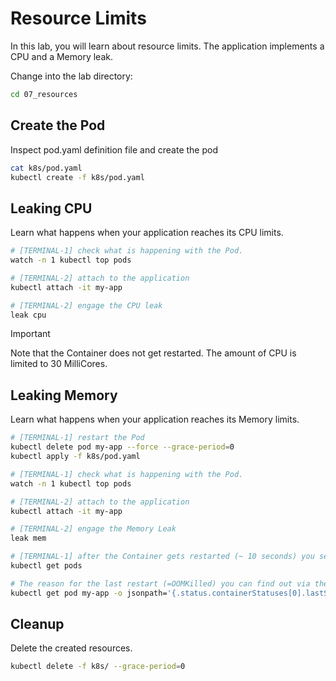 # Resource Limits

In this lab, you will learn about resource limits. The application implements a CPU and a Memory leak.

Change into the lab directory:

```bash
cd 07_resources
```

## Create the Pod

Inspect pod.yaml definition file and create the pod

```bash
cat k8s/pod.yaml
kubectl create -f k8s/pod.yaml
```

## Leaking CPU

Learn what happens when your application reaches its CPU limits.

```bash
# [TERMINAL-1] check what is happening with the Pod.
watch -n 1 kubectl top pods

# [TERMINAL-2] attach to the application
kubectl attach -it my-app

# [TERMINAL-2] engage the CPU leak
leak cpu
```

> [!IMPORTANT]
> Note that the Container does not get restarted. The amount of CPU is limited to 30 MilliCores.

## Leaking Memory

Learn what happens when your application reaches its Memory limits.

```bash
# [TERMINAL-1] restart the Pod
kubectl delete pod my-app --force --grace-period=0
kubectl apply -f k8s/pod.yaml

# [TERMINAL-1] check what is happening with the Pod.
watch -n 1 kubectl top pods

# [TERMINAL-2] attach to the application
kubectl attach -it my-app

# [TERMINAL-2] engage the Memory Leak
leak mem

# [TERMINAL-1] after the Container gets restarted (~ 10 seconds) you see this in the RESTARTS column of
kubectl get pods

# The reason for the last restart (=OOMKilled) you can find out via the following command
kubectl get pod my-app -o jsonpath='{.status.containerStatuses[0].lastState}' | jq
```

## Cleanup

Delete the created resources.

```bash
kubectl delete -f k8s/ --grace-period=0
```
